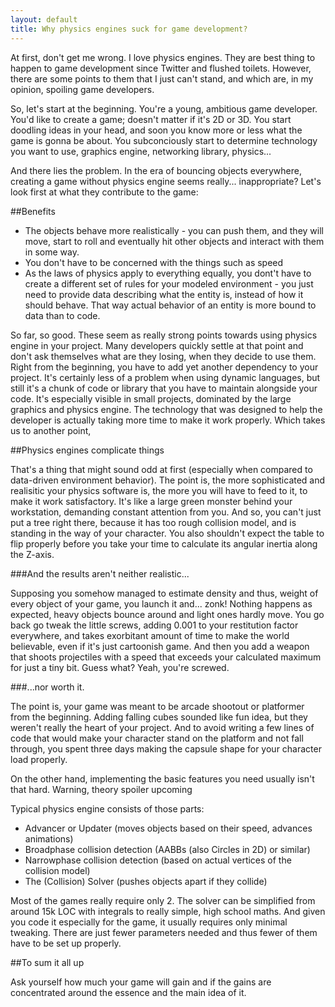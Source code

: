 ```yaml
---
layout: default
title: Why physics engines suck for game development?
---
```


At first, don't get me wrong. I love physics engines. They are best thing to happen to
game development since Twitter and flushed toilets. However, there are some points to them
that I just can't stand, and which are, in my opinion, spoiling game developers.

So, let's start at the beginning. You're a young, ambitious game developer. You'd like to create
a game; doesn't matter if it's 2D or 3D. You start doodling ideas in your head, and soon you
know more or less what the game is gonna be about. You subconciously start to determine technology
you want to use, graphics engine, networking library, physics...

And there lies the problem. In the era of bouncing objects everywhere, creating a game without
physics engine seems really... inappropriate? Let's look first at what they contribute to the game:

##Benefits

 * The objects behave more realistically - you can push them, and they will move, start to 
   roll and eventually hit other objects and interact with them in some way.
 * You don't have to be concerned with the things such as speed
 * As the laws of physics apply to everything equally, you dont't have to create a different set
   of rules for your modeled environment - you just need to provide data describing what the entity
   is, instead of how it should behave. That way actual behavior of an entity is more bound to data
   than to code.

So far, so good. These seem as really strong points towards using physics engine in your project.
Many developers quickly settle at that point and don't ask themselves what are they losing, when
they decide to use them. Right from the beginning, you have to add yet another dependency to your
project. It's certainly less of a problem when using dynamic languages, but still it's a chunk of
code or library that you have to maintain alongside your code. It's especially visible in small
projects, dominated by the large graphics and physics engine. The technology that was designed to
help the developer is actually taking more time to make it work properly. Which takes us to another point,

##Physics engines complicate things

That's a thing that might sound odd at first (especially when compared to data-driven environment behavior). The point is, the more sophisticated and realisitic your physics software is, the more you will have to feed to it, to make it work satisfactory. It's like a large green monster behind your workstation, demanding constant attention from you. And so, you can't just put a tree right there, because it has too rough collision model, and is standing in the way of your character. You also shouldn't expect the table to flip properly before you take your time to calculate its angular inertia along the Z-axis.

###And the results aren't neither realistic...

Supposing you somehow managed to estimate density and thus, weight of every object of your game, you launch it and... zonk! Nothing happens as expected, heavy objects bounce around and light ones hardly move. You go back go tweak the little screws, adding 0.001 to your restitution factor everywhere, and takes exorbitant amount of time to make the world believable, even if it's just cartoonish game. And then you add a weapon that shoots projectiles with a speed that exceeds your calculated maximum for just a tiny bit. Guess what? Yeah, you're screwed.

###...nor worth it.

The point is, your game was meant to be arcade shootout or platformer from the beginning. Adding falling cubes sounded like fun idea, but they weren't really the heart of your project. And to avoid writing a few lines of code that would make your character stand on the platform and not fall through, you spent three days making the capsule shape for your character load properly.

On the other hand, implementing the basic features you need usually isn't that hard. Warning, theory spoiler upcoming

Typical physics engine consists of those parts:

 * Advancer or Updater (moves objects based on their speed, advances animations)
 * Broadphase collision detection (AABBs (also Circles in 2D) or similar)
 * Narrowphase collision detection (based on actual vertices of the collision model)
 * The (Collision) Solver (pushes objects apart if they collide)

Most of the games really require only 2. The solver can be simplified from around 15k LOC with integrals to really simple, high school maths. And given you code it especially for the game, it usually requires only minimal tweaking. There are just fewer parameters needed and thus fewer of them have to be set up properly.

##To sum it all up

Ask yourself how much your game will gain and if the gains are concentrated around the essence and the main idea of it. 